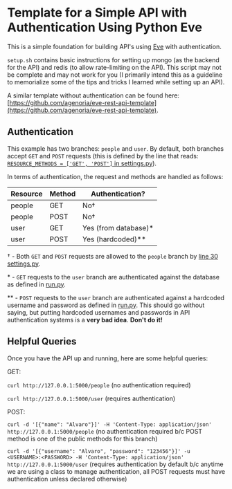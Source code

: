 # Template for a Simple API with Authentication Using Python Eve

This is a simple foundation for building API's using [Eve](http://python-eve.org/) with authentication.

`setup.sh` contains basic instructions for setting up mongo (as the backend for the API) and redis (to allow rate-limiting on the API). This script may not be complete and may not work for you (I primarily intend this as a guideline to memorialize some of the tips and tricks I learned while setting up an API).

A similar template without authentication can be found here: [https://github.com/agenoria/eve-rest-api-template](https://github.com/agenoria/eve-rest-api-template).

## Authentication

This example has two branches: `people` and `user`. By default, both branches accept `GET` and `POST` requests (this is defined by the line that reads: [`RESOURCE_METHODS = ['GET', 'POST']` in settings.py](https://github.com/agenoria/eve-rest-api-authentication-template/blob/master/settings.py#L2)).

In terms of authentication, the request and methods are handled as follows:

| Resource | Method | Authentication? |
|---|---|---|
| people | GET | No† |
| people | POST | No† |
| user | GET | Yes (from database)\* |
| user | POST | Yes (hardcoded)\*\* |

† - Both `GET` and `POST` requests are allowed to the `people` branch by [line 30 settings.py](https://github.com/agenoria/eve-rest-api-authentication-template/blob/master/settings.py#L30).

\* - `GET` requests to the `user` branch are authenticated against the database as defined in [run.py](https://github.com/agenoria/eve-rest-api-authentication-template/blob/master/run.py#L10).

\*\* - `POST` requests to the `user` branch are authenticated against a hardcoded username and password as defined in [run.py](https://github.com/agenoria/eve-rest-api-authentication-template/blob/master/run.py#L10). This should go without saying, but putting hardcoded usernames and passwords in API authentication systems is a **very bad idea**. **Don't do it!**

## Helpful Queries

Once you have the API up and running, here are some helpful queries:

GET:

`curl http://127.0.0.1:5000/people` (no authentication required)

`curl http://127.0.0.1:5000/user` (requires authentication)

POST:

`curl -d '[{"name": "Alvaro"}]' -H 'Content-Type: application/json' http://127.0.0.1:5000/people` (no authentication required b/c POST method is one of the public methods for this branch)

`curl -d '[{"username": "Alvaro", "password": "123456"}]' -u <USERNAME>:<PASSWORD> -H 'Content-Type: application/json' http://127.0.0.1:5000/user` (requires authentication by default b/c anytime we are using a class to manage authentication, all POST requests must have authentication unless declared otherwise)
